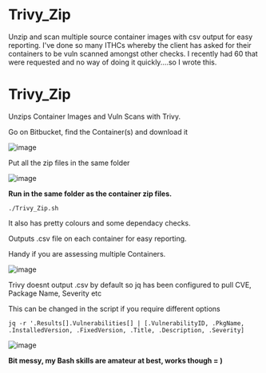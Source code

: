 # Trivy_Zip
Unzip and scan multiple source container images with csv output for easy reporting. I've done so many ITHCs whereby the client has asked for their containers to be vuln scanned amongst other checks. I recently had 60 that were requested and no way of doing it quickly....so I wrote this.

# Trivy_Zip
Unzips Container Images and Vuln Scans with Trivy.

Go on Bitbucket, find the Container(s) and download it 

![image](https://github.com/deeexcee-io/Trivy_Zip/assets/130473605/4b2e7002-5608-48cb-b281-3d056878c80d)

Put all the zip files in the same folder

![image](https://github.com/deeexcee-io/Trivy_Zip/assets/130473605/e395a5dc-6b1c-4ddd-af07-f0cf56176de6)


**Run in the same folder as the container zip files.**

`./Trivy_Zip.sh`

It also has pretty colours and some dependacy checks.

Outputs .csv file on each container for easy reporting.

Handy if you are assessing multiple Containers.

![image](https://github.com/deeexcee-io/Trivy_Zip/assets/130473605/801ef1da-e8c7-428f-824d-7a79eea25f54)

Trivy doesnt output .csv by default so jq has been configured to pull CVE, Package Name, Severity etc

This can be changed in the script if you require different options

`jq -r '.Results[].Vulnerabilities[] | [.VulnerabilityID, .PkgName, .InstalledVersion, .FixedVersion, .Title, .Description, .Severity]`

![image](https://github.com/deeexcee-io/Trivy_Zip/assets/130473605/30481ff2-c901-4835-aec3-b90a7d725312)

**Bit messy, my Bash skills are amateur at best, works though = )**
